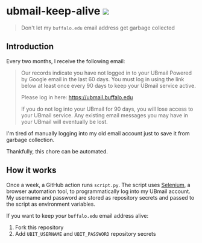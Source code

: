 # ubmail-keep-alive [![](https://github.com/jamesmazur/ubmail-keep-alive/actions/workflows/main.yml/badge.svg)](https://github.com/jamesmazur/ubmail-keep-alive/actions/workflows/main.yml)

> Don't let my `buffalo.edu` email address get garbage collected

## Introduction

Every two months, I receive the following email:

> Our records indicate you have not logged in to your UBmail Powered by Google
> email in the last 60 days. You must log in using the link below at least once
> every 90 days to keep your UBmail service active.
>
> Please log in here: https://ubmail.buffalo.edu
>
> If you do not log into your UBmail for 90 days, you will lose access to your
> UBmail service. Any existing email messages you may have in your UBmail will
> eventually be lost.

I'm tired of manually logging into my old email account just to save it from
garbage collection.

Thankfully, this chore can be automated.

## How it works

Once a week, a GitHub action runs `script.py`. The script uses
[Selenium](https://www.selenium.dev/), a browser automation tool, to
programmatically log into my UBmail account. My username and password are
stored as repository secrets and passed to the script as environment variables.

If you want to keep *your* `buffalo.edu` email address alive:
1. Fork this repository
1. Add `UBIT_USERNAME` and `UBIT_PASSWORD` repository secrets
